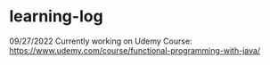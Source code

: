 # learning-log

09/27/2022 Currently working on Udemy Course: https://www.udemy.com/course/functional-programming-with-java/
